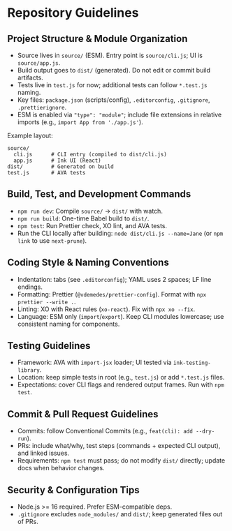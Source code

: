 # Repository Guidelines

## Project Structure & Module Organization

- Source lives in `source/` (ESM). Entry point is `source/cli.js`; UI is `source/app.js`.
- Build output goes to `dist/` (generated). Do not edit or commit build artifacts.
- Tests live in `test.js` for now; additional tests can follow `*.test.js` naming.
- Key files: `package.json` (scripts/config), `.editorconfig`, `.gitignore`, `.prettierignore`.
- ESM is enabled via `"type": "module"`; include file extensions in relative imports (e.g., `import App from './app.js'`).

Example layout:

```
source/
  cli.js      # CLI entry (compiled to dist/cli.js)
  app.js      # Ink UI (React)
dist/         # Generated on build
test.js       # AVA tests
```

## Build, Test, and Development Commands

- `npm run dev`: Compile `source/` → `dist/` with watch.
- `npm run build`: One-time Babel build to `dist/`.
- `npm test`: Run Prettier check, XO lint, and AVA tests.
- Run the CLI locally after building: `node dist/cli.js --name=Jane` (or `npm link` to use `next-prune`).

## Coding Style & Naming Conventions

- Indentation: tabs (see `.editorconfig`); YAML uses 2 spaces; LF line endings.
- Formatting: Prettier (`@vdemedes/prettier-config`). Format with `npx prettier --write .`.
- Linting: XO with React rules (`xo-react`). Fix with `npx xo --fix`.
- Language: ESM only (`import`/`export`). Keep CLI modules lowercase; use consistent naming for components.

## Testing Guidelines

- Framework: AVA with `import-jsx` loader; UI tested via `ink-testing-library`.
- Location: keep simple tests in root (e.g., `test.js`) or add `*.test.js` files.
- Expectations: cover CLI flags and rendered output frames. Run with `npm test`.

## Commit & Pull Request Guidelines

- Commits: follow Conventional Commits (e.g., `feat(cli): add --dry-run`).
- PRs: include what/why, test steps (commands + expected CLI output), and linked issues.
- Requirements: `npm test` must pass; do not modify `dist/` directly; update docs when behavior changes.

## Security & Configuration Tips

- Node.js >= 16 required. Prefer ESM-compatible deps.
- `.gitignore` excludes `node_modules/` and `dist/`; keep generated files out of PRs.
